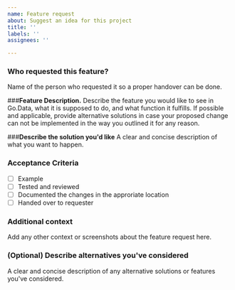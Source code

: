 ```yaml
---
name: Feature request
about: Suggest an idea for this project
title: ''
labels: ''
assignees: ''

---
```


### **Who requested this feature?**
Name of the person who requested it so a proper handover can be done. 

###**Feature Description.**
Describe the feature you would like to see in Go.Data, what it is supposed to do, and what function it fulfills. If possible and applicable, provide alternative solutions in case your proposed change can not be implemented in the way you outlined it for any reason.

###**Describe the solution you'd like**
A clear and concise description of what you want to happen.

### **Acceptance Criteria**
- [ ] Example
- [ ] Tested and reviewed
- [ ] Documented the changes in the approriate location
- [ ] Handed over to requester

### **Additional context**
Add any other context or screenshots about the feature request here.

### **(Optional) Describe alternatives you've considered**
A clear and concise description of any alternative solutions or features you've considered.
